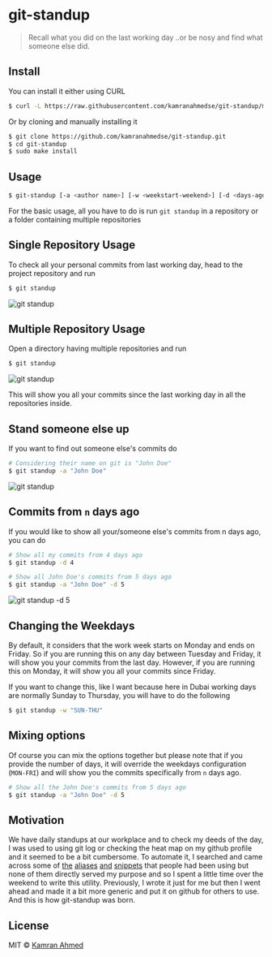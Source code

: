 # git-standup

> Recall what you did on the last working day ..or be nosy and find what someone else did.

## Install

You can install it either using CURL

```bash
$ curl -L https://raw.githubusercontent.com/kamranahmedse/git-standup/master/installer.sh | sudo sh
```

Or by cloning and manually installing it

```bash
$ git clone https://github.com/kamranahmedse/git-standup.git
$ cd git-standup
$ sudo make install
```

## Usage

```bash
$ git-standup [-a <author name>] [-w <weekstart-weekend>] [-d <days-ago>]
```

For the basic usage, all you have to do is run `git standup` in a repository or a folder containing multiple repositories

## Single Repository Usage

To check all your personal commits from last working day, head to the project repository and run

```bash
$ git standup
```

![git standup](http://i.imgur.com/wyo4s9E.gif)

## Multiple Repository Usage
Open a directory having multiple repositories and run

```bash
$ git standup
```

![git standup](http://i.imgur.com/4xmkA49.gif)

This will show you all your commits since the last working day in all the repositories inside. 

## Stand someone else up

If you want to find out someone else's commits do

```bash
# Considering their name on git is "John Doe"
$ git standup -a "John Doe"
```
![git standup](http://i.imgur.com/sYICxW8.gif)

## Commits from `n` days ago

If you would like to show all your/someone else's commits from n days ago, you can do

```bash
# Show all my commits from 4 days ago
$ git standup -d 4

# Show all John Doe's commits from 5 days ago
$ git standup -a "John Doe" -d 5
```

![git standup -d 5](http://i.imgur.com/j7Ma760.gif)


## Changing the Weekdays

By default, it considers that the work week starts on Monday and ends on Friday. So if you are running this on any day between Tuesday and Friday, it will show you your commits from the last day. However, if you are running this on Monday, it will show you all your commits since Friday.

If you want to change this, like I want because here in Dubai working days are normally Sunday to Thursday, you will have to do the following

```bash
$ git standup -w "SUN-THU"
```

## Mixing options

Of course you can mix the options together but please note that if you provide the number of days, it will override the weekdays configuration (`MON-FRI`) and will show you the commits specifically from `n` days ago.

```bash
# Show all the John Doe's commits from 5 days ago
$ git standup -a "John Doe" -d 5
```

## Motivation

We have daily standups at our workplace and to check my deeds of the day, I was used to using git log or checking the heat map on my github profile and it seemed to be a bit cumbersome. To automate it, I searched and came across some of [the](http://code.joejag.com/2013/everyday-git-aliases.html) [aliases](https://coderwall.com/p/f4shwg/git-for-daily-standup) [and](https://gist.github.com/pathikrit/fb75ba009960c4ed9ddf) [snippets](https://github.com/stephenmathieson/git-standup) that people had been using but none of them directly served my purpose and so I spent a little time over the weekend to write this utility. Previously, I wrote it just for me but then I went ahead and made it a bit more generic and put it on github for others to use. And this is how git-standup was born.

## License

MIT © [Kamran Ahmed](http://kamranahmed.info)
